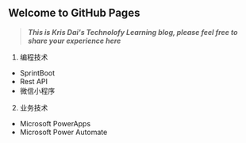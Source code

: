 ## Welcome to GitHub Pages

> ***This is Kris Dai's Technolofy Learning blog, please feel free to share your experience here***

1. 编程技术
  - SprintBoot
  - Rest API
  - 微信小程序
2. 业务技术
  - Microsoft PowerApps
  - Microsoft Power Automate
